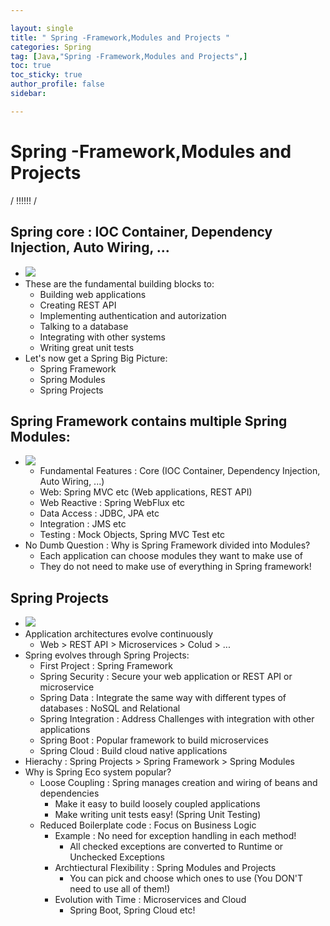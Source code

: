 ```yaml
---

layout: single
title: " Spring -Framework,Modules and Projects "
categories: Spring
tag: [Java,"Spring -Framework,Modules and Projects",]
toc: true
toc_sticky: true
author_profile: false
sidebar:

---
```

# Spring -Framework,Modules and Projects
/ !!!!!! /

## Spring core : IOC Container, Dependency Injection, Auto Wiring, ...
- ![](https://i.imgur.com/yjrJYpN.png)
- These are the fundamental building blocks to:
	- Building web applications
	- Creating REST API
	- Implementing authentication and autorization
	- Talking to a database
	- Integrating with other systems
	- Writing great unit tests
- Let's now get a Spring Big Picture:
	- Spring Framework
	- Spring Modules
	- Spring Projects

## Spring Framework contains multiple Spring Modules:
- ![](https://i.imgur.com/x63eOmb.png)
	- Fundamental Features : Core (IOC Container, Dependency Injection, Auto Wiring, ...)
	- Web: Spring MVC etc (Web applications, REST API)
	- Web Reactive : Spring WebFlux etc
	- Data Access : JDBC, JPA etc
	- Integration : JMS etc
	- Testing : Mock Objects, Spring MVC Test etc
- No Dumb Question : Why is Spring Framework divided into Modules?
	- Each application can choose modules they want to make use of 
	- They do not need to make use of everything in Spring framework!

## Spring Projects
- ![](https://i.imgur.com/s1cQcaw.png)
- Application architectures evolve continuously
	- Web > REST API > Microservices > Colud > ...
- Spring evolves through Spring Projects:
	- First Project : Spring Framework
	- Spring Security : Secure your web application or REST API or microservice
	- Spring Data : Integrate the same way with different types of databases : NoSQL and Relational
	- Spring Integration : Address Challenges with integration with other applications
	- Spring Boot : Popular framework to build microservices
	- Spring Cloud : Build cloud native applications
- Hierachy : Spring Projects > Spring Framework > Spring Modules
- Why is Spring Eco system popular?
	- Loose Coupling : Spring manages creation and wiring of beans and dependencies
		- Make it easy to build loosely coupled applications
		- Make writing unit tests easy! (Spring Unit Testing)
	- Reduced Boilerplate code : Focus on Business Logic
		- Example : No need for exception handling in each method!
			- All checked exceptions are converted to Runtime or Unchecked Exceptions
		- Archtiectural Flexibility : Spring Modules and Projects
			- You can pick and choose which ones to use (You DON'T need to use all of them!)
		- Evolution with Time : Microservices and Cloud
			- Spring Boot, Spring Cloud etc!